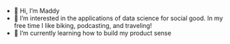 - 👋 Hi, I’m Maddy
- 👀 I’m interested in the applications of data science for social good. In my free time I like biking, podcasting, and traveling!
- 🌱 I’m currently learning how to build my product sense


<!---
madelinechen/madelinechen is a ✨ special ✨ repository because its `README.md` (this file) appears on your GitHub profile.
You can click the Preview link to take a look at your changes.
--->
